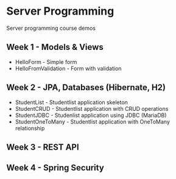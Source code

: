 # Server Programming
Server programming course demos

## Week 1 - Models & Views
- HelloForm - Simple form
- HelloFromValidation - Form with validation

## Week 2 - JPA, Databases (Hibernate, H2)
- StudentList - Studentlist application skeleton
- StudentCRUD - Studentlist application with CRUD operations
- StudentJDBC - Studenlist application using JDBC (MariaDB)
- StudentOneToMany - Studentlist application with OneToMany relationship

## Week 3 - REST API

## Week 4 - Spring Security
